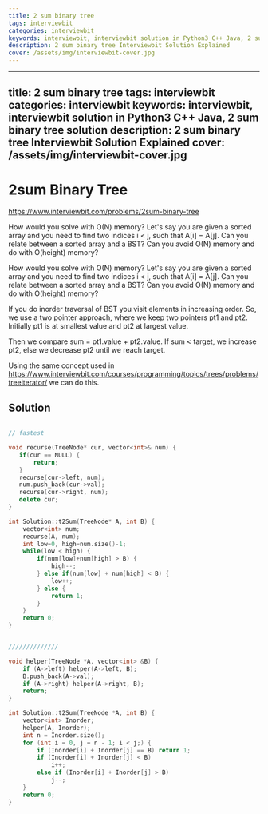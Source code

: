 ```yaml
---
title: 2 sum binary tree
tags: interviewbit
categories: interviewbit
keywords: interviewbit, interviewbit solution in Python3 C++ Java, 2 sum binary tree solution
description: 2 sum binary tree Interviewbit Solution Explained
cover: /assets/img/interviewbit-cover.jpg
---
```


---
title: 2 sum binary tree
tags: interviewbit
categories: interviewbit
keywords: interviewbit, interviewbit solution in Python3 C++ Java, 2 sum binary tree solution
description: 2 sum binary tree Interviewbit Solution Explained
cover: /assets/img/interviewbit-cover.jpg
---

# 2sum Binary Tree

https://www.interviewbit.com/problems/2sum-binary-tree





How would you solve with O(N) memory?
Let's say you are given a sorted array and you need to find two indices i < j,
such that A[i] = A[j]. Can you relate between a sorted array and a BST?
Can you avoid O(N) memory and do with O(height) memory?


How would you solve with O(N) memory? Let's say you are given a sorted array and you need to find
two indices i < j, such that A[i] = A[j]. Can you relate between a sorted array and a BST?
Can you avoid O(N) memory and do with O(height) memory?

If you do inorder traversal of BST you visit elements in increasing order. So, we use a two pointer approach,
where we keep two pointers pt1 and pt2. Initially pt1 is at smallest value and pt2 at largest value.

Then we compare sum = pt1.value + pt2.value. If sum < target, we increase pt2, else we decrease pt2 until we reach target.

Using the same concept used in https://www.interviewbit.com/courses/programming/topics/trees/problems/treeiterator/
we can do this.

## Solution

```cpp

// fastest

void recurse(TreeNode* cur, vector<int>& num) {
   if(cur == NULL) {
       return;
   }
   recurse(cur->left, num);
   num.push_back(cur->val);
   recurse(cur->right, num);
   delete cur;
}

int Solution::t2Sum(TreeNode* A, int B) {
    vector<int> num;
    recurse(A, num);
    int low=0, high=num.size()-1;
    while(low < high) {
        if(num[low]+num[high] > B) {
            high--;
        } else if(num[low] + num[high] < B) {
            low++;
        } else {
            return 1;
        }
    }
    return 0;
}


//////////////

void helper(TreeNode *A, vector<int> &B) {
    if (A->left) helper(A->left, B);
    B.push_back(A->val);
    if (A->right) helper(A->right, B);
    return;
}

int Solution::t2Sum(TreeNode *A, int B) {
    vector<int> Inorder;
    helper(A, Inorder);
    int n = Inorder.size();
    for (int i = 0, j = n - 1; i < j;) {
        if (Inorder[i] + Inorder[j] == B) return 1;
        if (Inorder[i] + Inorder[j] < B)
            i++;
        else if (Inorder[i] + Inorder[j] > B)
            j--;
    }
    return 0;
}
```